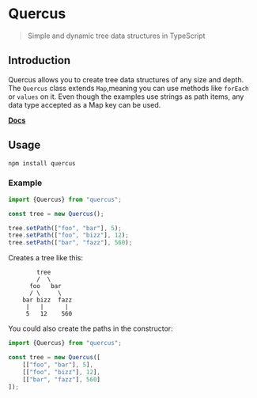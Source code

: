 # Quercus

> Simple and dynamic tree data structures in TypeScript

## Introduction

Quercus allows you to create tree data structures of any size and depth.
The `Quercus` class extends `Map`,meaning you can use methods like `forEach` or `values` on it.
Even though the examples use strings as path items, any data type accepted as a Map key can be used.

**[Docs](https://felixrilling.github.io/quercus/)**

## Usage

```shell
npm install quercus
```

### Example

```typescript
import {Quercus} from "quercus";

const tree = new Quercus();

tree.setPath(["foo", "bar"], 5);
tree.setPath(["foo", "bizz"], 12);
tree.setPath(["bar", "fazz"], 560);
```

Creates a tree like this:

```text
        tree
        /  \
      foo   bar
      / \     \
    bar bizz  fazz
     |   |      |
     5   12    560
```

You could also create the paths in the constructor:

```typescript
import {Quercus} from "quercus";

const tree = new Quercus([
    [["foo", "bar"], 5],
    [["foo", "bizz"], 12],
    [["bar", "fazz"], 560]
]);
```
